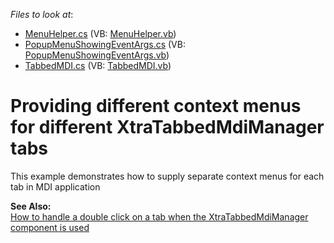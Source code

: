 <!-- default file list -->
*Files to look at*:

* [MenuHelper.cs](./CS/WindowsApplication7/MenuHelper.cs) (VB: [MenuHelper.vb](./VB/WindowsApplication7/MenuHelper.vb))
* [PopupMenuShowingEventArgs.cs](./CS/WindowsApplication7/PopupMenuShowingEventArgs.cs) (VB: [PopupMenuShowingEventArgs.vb](./VB/WindowsApplication7/PopupMenuShowingEventArgs.vb))
* [TabbedMDI.cs](./CS/WindowsApplication7/TabbedMDI.cs) (VB: [TabbedMDI.vb](./VB/WindowsApplication7/TabbedMDI.vb))
<!-- default file list end -->
# Providing different context menus for different XtraTabbedMdiManager tabs


<p>This example demonstrates how to supply separate context menus for each tab in MDI application</p><p><strong>See Also:</strong><br />
<a href="https://www.devexpress.com/Support/Center/p/AK5049">How to handle a double click on a tab when the XtraTabbedMdiManager component is used </a></p>

<br/>


